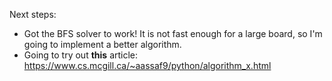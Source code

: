 Next steps:
- Got the BFS solver to work! It is not fast enough for a large board, so I'm going to implement a better algorithm.
- Going to try out **this** article: https://www.cs.mcgill.ca/~aassaf9/python/algorithm_x.html